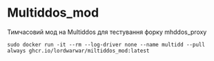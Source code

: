 # Multiddos_mod

Тимчасовий мод на Multiddos для тестування форку mhddos_proxy

    sudo docker run -it --rm --log-driver none --name multidd --pull always ghcr.io/lordwarwar/miltiddos_mod:latest
